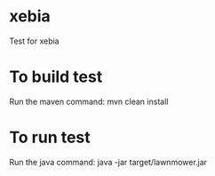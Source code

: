 xebia
=====

Test for xebia

To build test
=============

Run the maven command:
mvn clean install


To run test
===========
Run the java command:
java -jar target/lawnmower.jar <filename>
